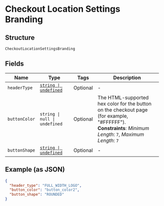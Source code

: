 
# Checkout Location Settings Branding

## Structure

`CheckoutLocationSettingsBranding`

## Fields

| Name | Type | Tags | Description |
|  --- | --- | --- | --- |
| `headerType` | [`string \| undefined`](../models/checkout-location-settings-branding-header-type.md) | Optional | - |
| `buttonColor` | `string \| null \| undefined` | Optional | The HTML-supported hex color for the button on the checkout page (for example, "#FFFFFF").<br/>**Constraints**: *Minimum Length*: `7`, *Maximum Length*: `7` |
| `buttonShape` | [`string \| undefined`](../models/checkout-location-settings-branding-button-shape.md) | Optional | - |

## Example (as JSON)

```json
{
  "header_type": "FULL_WIDTH_LOGO",
  "button_color": "button_color2",
  "button_shape": "ROUNDED"
}
```

